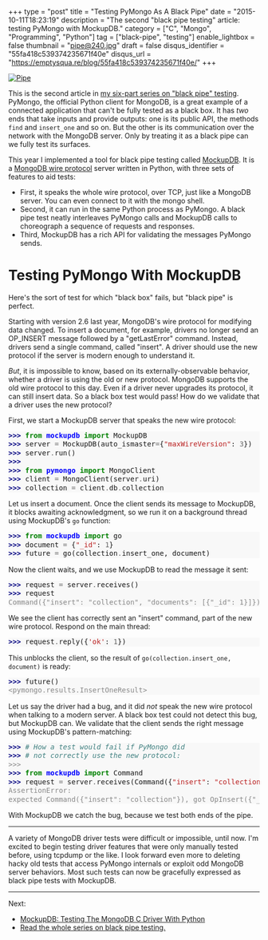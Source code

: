 +++
type = "post"
title = "Testing PyMongo As A Black Pipe"
date = "2015-10-11T18:23:19"
description = "The second \"black pipe testing\" article: testing PyMongo with MockupDB."
category = ["C", "Mongo", "Programming", "Python"]
tag = ["black-pipe", "testing"]
enable_lightbox = false
thumbnail = "pipe@240.jpg"
draft = false
disqus_identifier = "55fa418c539374235671f40e"
disqus_url = "https://emptysqua.re/blog/55fa418c539374235671f40e/"
+++

<p><a href="https://www.flickr.com/photos/emptysquare/2227062653"><img style="display:block; margin-left:auto; margin-right:auto;" src="pipe.jpg" alt="Pipe" title="Pipe" /></a></p>
<p>This is the second article in <a href="/blog/black-pipe-testing-series/">my six-part series on "black pipe" testing</a>. PyMongo, the official Python client for MongoDB, is a great example of a connected application that can't be fully tested as a black box. It has <em>two</em> ends that take inputs and provide outputs: one is its public API, the methods <code>find</code> and <code>insert_one</code> and so on. But the other is its communication over the network with the MongoDB server. Only by treating it as a black pipe can we fully test its surfaces.</p>
<p>This year I implemented a tool for black pipe testing called
<a href="http://mockupdb.readthedocs.org/">MockupDB</a>. It is a <a href="http://docs.mongodb.org/meta-driver/latest/legacy/mongodb-wire-protocol/">MongoDB wire protocol</a> server written in Python, with three
sets of features to aid tests:</p>
<ul>
<li>First, it speaks the whole wire protocol,
over TCP, just like a MongoDB server. You can even connect to it with the mongo shell.</li>
<li>Second, 
it can run in the same Python process as PyMongo. A black pipe test neatly interleaves
PyMongo calls and MockupDB calls to choreograph a sequence of requests and responses.</li>
<li>Third, MockupDB has a rich API for validating the messages PyMongo sends.</li>
</ul>
<h1 id="testing-pymongo-with-mockupdb">Testing PyMongo With MockupDB</h1>
<p>Here's the sort of test for which "black box" fails, but "black pipe" is perfect.</p>
<p>Starting with version 2.6 last year, MongoDB's wire protocol for modifying data changed. To insert a document, for example, drivers no longer send an OP_INSERT message followed by a "getLastError" command. Instead, drivers send a single command, called "insert". A driver should use the new protocol if the server is modern enough to understand it.</p>
<p><em>But</em>, it is impossible to know, based on its externally-observable behavior, whether a driver is using the old or new protocol. MongoDB supports the old wire protocol to this day. Even if a driver never upgrades its protocol, it can still insert data. So a black box test would pass! How do we validate that a driver uses the new protocol?</p>
<p>First, we start a MockupDB server that speaks the new wire protocol:</p>
<div class="codehilite" style="background: #f8f8f8"><pre style="line-height: 125%"><span style="color: #000080; font-weight: bold">&gt;&gt;&gt; </span><span style="color: #008000; font-weight: bold">from</span> <span style="color: #0000FF; font-weight: bold">mockupdb</span> <span style="color: #008000; font-weight: bold">import</span> MockupDB
<span style="color: #000080; font-weight: bold">&gt;&gt;&gt; </span>server <span style="color: #666666">=</span> MockupDB(auto_ismaster<span style="color: #666666">=</span>{<span style="color: #BA2121">&quot;maxWireVersion&quot;</span>: <span style="color: #666666">3</span>})
<span style="color: #000080; font-weight: bold">&gt;&gt;&gt; </span>server<span style="color: #666666">.</span>run()
<span style="color: #000080; font-weight: bold">&gt;&gt;&gt; </span>
<span style="color: #000080; font-weight: bold">&gt;&gt;&gt; </span><span style="color: #008000; font-weight: bold">from</span> <span style="color: #0000FF; font-weight: bold">pymongo</span> <span style="color: #008000; font-weight: bold">import</span> MongoClient
<span style="color: #000080; font-weight: bold">&gt;&gt;&gt; </span>client <span style="color: #666666">=</span> MongoClient(server<span style="color: #666666">.</span>uri)
<span style="color: #000080; font-weight: bold">&gt;&gt;&gt; </span>collection <span style="color: #666666">=</span> client<span style="color: #666666">.</span>db<span style="color: #666666">.</span>collection
</pre></div>


<p>Let us insert a document. Once the client sends its message to MockupDB, it blocks awaiting acknowledgment, so we run it on a background thread using MockupDB's <code>go</code> function:</p>
<div class="codehilite" style="background: #f8f8f8"><pre style="line-height: 125%"><span style="color: #000080; font-weight: bold">&gt;&gt;&gt; </span><span style="color: #008000; font-weight: bold">from</span> <span style="color: #0000FF; font-weight: bold">mockupdb</span> <span style="color: #008000; font-weight: bold">import</span> go
<span style="color: #000080; font-weight: bold">&gt;&gt;&gt; </span>document <span style="color: #666666">=</span> {<span style="color: #BA2121">&quot;_id&quot;</span>: <span style="color: #666666">1</span>}
<span style="color: #000080; font-weight: bold">&gt;&gt;&gt; </span>future <span style="color: #666666">=</span> go(collection<span style="color: #666666">.</span>insert_one, document)
</pre></div>


<p>Now the client waits, and we use MockupDB to read the message it sent:</p>
<div class="codehilite" style="background: #f8f8f8"><pre style="line-height: 125%"><span style="color: #000080; font-weight: bold">&gt;&gt;&gt; </span>request <span style="color: #666666">=</span> server<span style="color: #666666">.</span>receives()
<span style="color: #000080; font-weight: bold">&gt;&gt;&gt; </span>request
<span style="color: #888888">Command({&quot;insert&quot;: &quot;collection&quot;, &quot;documents&quot;: [{&quot;_id&quot;: 1}]})</span>
</pre></div>


<p>We see the client has correctly sent an "insert" command, part of the new wire protocol. Respond on the main thread:</p>
<div class="codehilite" style="background: #f8f8f8"><pre style="line-height: 125%"><span style="color: #000080; font-weight: bold">&gt;&gt;&gt; </span>request<span style="color: #666666">.</span>reply({<span style="color: #BA2121">&#39;ok&#39;</span>: <span style="color: #666666">1</span>})
</pre></div>


<p>This unblocks the client, so the result of <code>go(collection.insert_one, document)</code> is ready:</p>
<div class="codehilite" style="background: #f8f8f8"><pre style="line-height: 125%"><span style="color: #000080; font-weight: bold">&gt;&gt;&gt; </span>future()
<span style="color: #888888">&lt;pymongo.results.InsertOneResult&gt;</span>
</pre></div>


<p>Let us say the driver had a bug, and it did <em>not</em> speak the new wire protocol when talking to a modern server. A black box test could not detect this bug, but MockupDB can. We validate that the client sends the right message using MockupDB's pattern-matching:</p>
<div class="codehilite" style="background: #f8f8f8"><pre style="line-height: 125%"><span style="color: #000080; font-weight: bold">&gt;&gt;&gt; </span><span style="color: #408080; font-style: italic"># How a test would fail if PyMongo did</span>
<span style="color: #000080; font-weight: bold">&gt;&gt;&gt; </span><span style="color: #408080; font-style: italic"># not correctly use the new protocol:</span>
<span style="color: #888888">&gt;&gt;&gt;</span>
<span style="color: #000080; font-weight: bold">&gt;&gt;&gt; </span><span style="color: #008000; font-weight: bold">from</span> <span style="color: #0000FF; font-weight: bold">mockupdb</span> <span style="color: #008000; font-weight: bold">import</span> Command
<span style="color: #000080; font-weight: bold">&gt;&gt;&gt; </span>request <span style="color: #666666">=</span> server<span style="color: #666666">.</span>receives(Command({<span style="color: #BA2121">&quot;insert&quot;</span>: <span style="color: #BA2121">&quot;collection&quot;</span>}))
<span style="color: #888888">AssertionError:</span>
<span style="color: #888888">expected Command({&quot;insert&quot;: &quot;collection&quot;}), got OpInsert({&quot;_id&quot;: 1})</span>
</pre></div>


<p>With MockupDB we catch the bug, because we test both ends of the pipe.</p>
<hr />
<p>A variety of MongoDB driver tests were difficult or impossible, until now. I'm excited to begin testing driver features that were only manually tested before, using tcpdump or the like. I look forward even more to deleting hacky old tests that access PyMongo internals or exploit odd MongoDB server behaviors. Most such tests can now be gracefully expressed as black pipe tests with MockupDB.</p>
<hr />
<p>Next:</p>
<ul>
<li><a href="/blog/mockupdb-test-libmongoc-mongodb-c-driver-python/">MockupDB: Testing The MongoDB C Driver With Python</a></li>
<li><a href="/blog/black-pipe-testing-series/">Read the whole series on black pipe testing.</a></li>
</ul>

